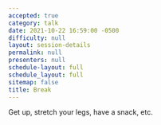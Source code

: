 ```yaml
---
accepted: true
category: talk
date: 2021-10-22 16:59:00 -0500
difficulty: null
layout: session-details
permalink: null
presenters: null
schedule-layout: full
schedule_layout: full
sitemap: false
title: Break
---
```


Get up, stretch your legs, have a snack, etc.
